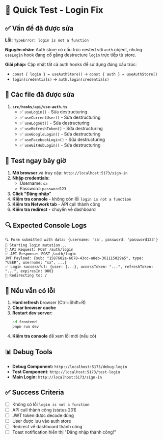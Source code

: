 # 🧪 Quick Test - Login Fix

## ✅ Vấn đề đã được sửa

**Lỗi:** `TypeError: login is not a function`

**Nguyên nhân:** Auth store có cấu trúc nested với `auth` object, nhưng `useLogin` hook đang cố gắng destructure `login` trực tiếp từ store.

**Giải pháp:** Cập nhật tất cả auth hooks để sử dụng đúng cấu trúc:
- `const { login } = useAuthStore()` → `const { auth } = useAuthStore()`
- `login(credentials)` → `auth.login(credentials)`

## 🔧 Các file đã được sửa

1. **`src/hooks/api/use-auth.ts`**
   - ✅ `useLogin()` - Sửa destructuring
   - ✅ `useCurrentUser()` - Sửa destructuring  
   - ✅ `useLogout()` - Sửa destructuring
   - ✅ `useRefreshToken()` - Sửa destructuring
   - ✅ `useGoogleLogin()` - Sửa destructuring
   - ✅ `useFacebookLogin()` - Sửa destructuring
   - ✅ `useGitHubLogin()` - Sửa destructuring

## 🚀 Test ngay bây giờ

1. **Mở browser** và truy cập: `http://localhost:5173/sign-in`
2. **Nhập credentials:**
   - Username: `sa`
   - Password: `password123`
3. **Click "Đăng nhập"**
4. **Kiểm tra console** - không còn lỗi `login is not a function`
5. **Kiểm tra Network tab** - API call thành công
6. **Kiểm tra redirect** - chuyển về dashboard

## 🔍 Expected Console Logs

```
🔍 Form submitted with data: {username: 'sa', password: 'password123'}
🚀 Starting login mutation...
🚀 API Request: POST /auth/login
✅ API Response: POST /auth/login
JWT Payload: {sub: "1587602a-6678-43cc-a8eb-361115029a5", type: "USER", username: "sa", ...}
✅ Login successful: {user: {...}, accessToken: "...", refreshToken: "...", expiresIn: 900}
🔄 Redirecting to: /
```

## 🐛 Nếu vẫn có lỗi

1. **Hard refresh** browser (Ctrl+Shift+R)
2. **Clear browser cache**
3. **Restart dev server:**
   ```bash
   cd frontend
   pnpm run dev
   ```
4. **Kiểm tra console** để xem lỗi mới (nếu có)

## 📊 Debug Tools

- **Debug Component:** `http://localhost:5173/debug-login`
- **Test Component:** `http://localhost:5173/test-login`
- **Main Login:** `http://localhost:5173/sign-in`

## ✅ Success Criteria

- [ ] Không có lỗi `login is not a function`
- [ ] API call thành công (status 201)
- [ ] JWT token được decode đúng
- [ ] User được lưu vào auth store
- [ ] Redirect về dashboard thành công
- [ ] Toast notification hiển thị "Đăng nhập thành công!"
